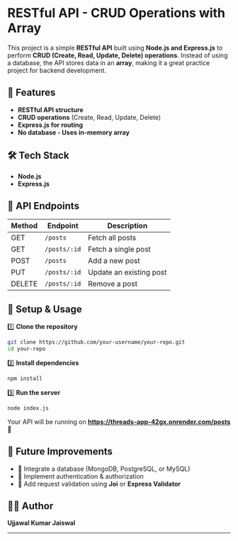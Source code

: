 # RESTful API - CRUD Operations with Array  

This project is a simple **RESTful API** built using **Node.js and Express.js** to perform **CRUD (Create, Read, Update, Delete) operations**. Instead of using a database, the API stores data in an **array**, making it a great practice project for backend development.  

## 🚀 Features  
- **RESTful API structure**  
- **CRUD operations** (Create, Read, Update, Delete)  
- **Express.js for routing**  
- **No database - Uses in-memory array**  

## 🛠️ Tech Stack  
- **Node.js**  
- **Express.js**  

## 📌 API Endpoints  

| Method | Endpoint       | Description            |
|--------|---------------|------------------------ |
| GET    | `/posts`      | Fetch all posts         |
| GET    | `/posts/:id`  | Fetch a single post     |
| POST   | `/posts`      | Add a new post          |
| PUT    | `/posts/:id`  | Update an existing post |
| DELETE | `/posts/:id`  | Remove a post           |

## 🔧 Setup & Usage  

1️⃣ **Clone the repository**  
```bash
git clone https://github.com/your-username/your-repo.git
cd your-repo
```

2️⃣ **Install dependencies**  
```bash
npm install
```

3️⃣ **Run the server**  
```bash
node index.js
```
Your API will be running on **https://threads-app-42gx.onrender.com/posts** 🚀  

## 📌 Future Improvements  
- 🔹 Integrate a database (MongoDB, PostgreSQL, or MySQL)  
- 🔹 Implement authentication & authorization  
- 🔹 Add request validation using **Joi** or **Express Validator**  

## 👨‍💻 Author  
**Ujjawal Kumar Jaiswal**  

---

